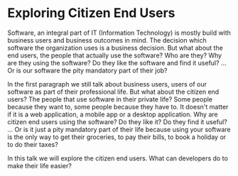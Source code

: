 # Exploring Citizen End Users

Software, an integral part of IT (Information Technology) is mostly build with business users and business outcomes in mind. The decision which software the organization uses is a business decision. But what about the end users, the people that actually use the software? 
Who are they?
Why are they using the software? 
Do they like the software and find it useful? 
... Or is our software the pity mandatory part of their job?

In the first paragraph we still talk about business users, users of our software as part of their professional life. 
But what about the citizen end users? The people that use software in their private life? Some people because they want to, some people because they have to. It doesn't matter if it is a web application, a mobile app or a desktop application. 
Why are citizen end users using the software? 
Do they like it? 
Do they find it useful? 
... Or is it just a pity mandatory part of their life because using your software is the only way to get their groceries, to pay their bills, to book a holiday or to do their taxes?

In this talk we will explore the citizen end users. What can developers do to make their life easier?


